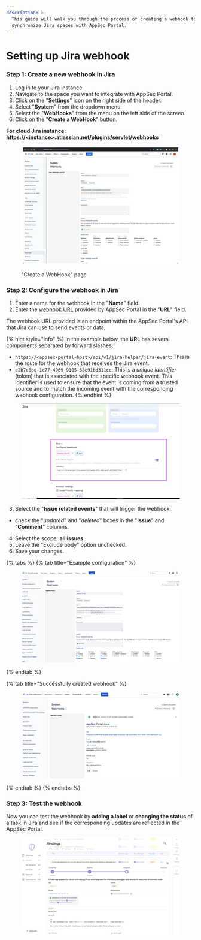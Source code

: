 ```yaml
---
description: >-
  This guide will walk you through the process of creating a webhook to
  synchronize Jira spaces with AppSec Portal.
---
```


# Setting up Jira webhook

### Step 1: Create a new webhook in Jira

1. Log in to your Jira instance.
2. Navigate to the space you want to integrate with AppSec Portal.
3. Click on the "**Settings**" icon on the right side of the header.
4. Select "**System**" from the dropdown menu.
5. Select the "**WebHooks**" from the menu on the left side of the screen.
6. Click on the "**Create a WebHook**" button.

**For cloud Jira instance: https://\<instance>.atlassian.net/plugins/servlet/webhooks**

<figure><img src="../../../.gitbook/assets/image (62).png" alt=""><figcaption><p>"Create a WebHook" page</p></figcaption></figure>

### Step 2: Configure the webhook in Jira

1. Enter a name for the webhook in the "**Name**" field.
2. Enter the [webhook URL](setting-up-jira-webhook.md#understanding-the-webhook-url) provided by AppSec Portal in the "**URL**" field.

The webhook URL provided is an endpoint within the AppSec Portal's API that Jira can use to send events or data.

{% hint style="info" %}
In the example below, the **URL** has several components separated by forward slashes:

* `https://<appsec-portal-host>/api/v1/jira-helper/jira-event`: This is the route for the webhook that receives the Jira event.
* `e2b7e8be-1c77-4969-9105-58e91bd311cc`: This is a _unique identifier_ (token) that is associated with the specific webhook event. This identifier is used to ensure that the event is coming from a trusted source and to match the incoming event with the corresponding webhook configuration.
{% endhint %}

<figure><img src="../../../.gitbook/assets/image (6) (1) (1) (1).png" alt=""><figcaption></figcaption></figure>

3. Select the "**Issue related events**" that will trigger the webhook:&#x20;

* check the "_updated_" and "_deleted_" boxes in the "**Issue**" and "**Comment**" columns.

4. Select the scope: **all issues.**
5. Leave the "Exclude body" option unchecked.
6. Save your changes.

{% tabs %}
{% tab title="Example configuration" %}
<figure><img src="../../../.gitbook/assets/image (78).png" alt=""><figcaption></figcaption></figure>
{% endtab %}

{% tab title="Successfully created webhook" %}
<figure><img src="../../../.gitbook/assets/image (65).png" alt=""><figcaption></figcaption></figure>
{% endtab %}
{% endtabs %}

### Step 3: Test the webhook

Now you can test the webhook by **adding a label** or **changing the status** of a task in Jira and see if the corresponding updates are reflected in the AppSec Portal.

<figure><img src="../../../.gitbook/assets/jira_webhook_test.gif" alt=""><figcaption></figcaption></figure>
